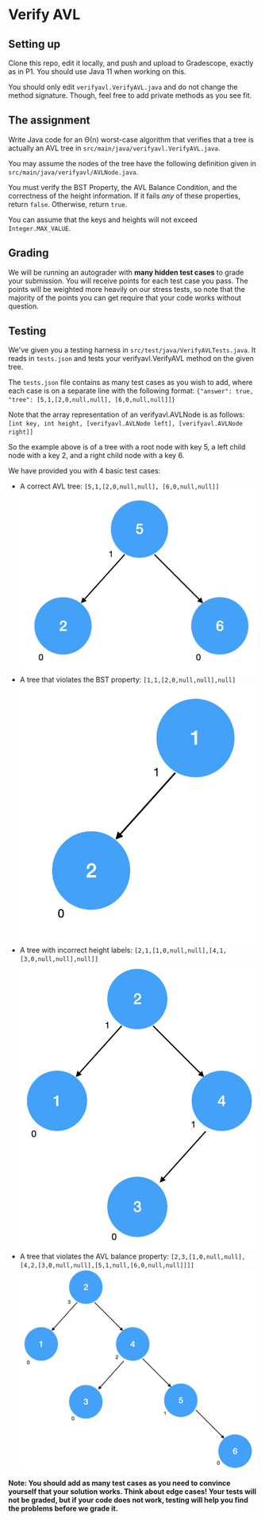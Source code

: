 # Verify AVL

## Setting up

Clone this repo, edit it locally, and push and upload to Gradescope, exactly as in P1. You should use Java 11 when
working on this.

You should only edit `verifyavl.VerifyAVL.java` and do not change the method signature. Though, feel free to add private
methods as you see fit.

## The assignment

Write Java code for an Θ(n) worst-case algorithm that verifies that a tree is actually an AVL tree
in `src/main/java/verifyavl.VerifyAVL.java`.

You may assume the nodes of the tree have the following definition given in `src/main/java/verifyavl/AVLNode.java`.

You must verify the BST Property, the AVL Balance Condition, and the correctness of the height information. If it
fails *any* of these properties, return `false`. Otherwise, return `true`.

You can assume that the keys and heights will not exceed `Integer.MAX_VALUE`.

## Grading

We will be running an autograder with **many hidden test cases** to grade your submission. You will receive points for
each test case you pass. The points will be weighted more heavily on our stress tests, so note that the majority of the
points you can get require that your code works without question.

## Testing

We've given you a testing harness in `src/test/java/VerifyAVLTests.java`. It reads in `tests.json` and tests your
verifyavl.VerifyAVL method on the given tree.

The `tests.json` file contains as many test cases as you wish to add, where each case is on a separate line with the
following format:
`{"answer": true, "tree": [5,1,[2,0,null,null], [6,0,null,null]]}`

Note that the array representation of an verifyavl.AVLNode is as follows:
`[int key, int height, [verifyavl.AVLNode left], [verifyavl.AVLNode right]]`

So the example above is of a tree with a root node with key 5, a left child node with a key 2, and a right child node
with a key 6.

We have provided you with 4 basic test cases:

- A correct AVL tree: `[5,1,[2,0,null,null], [6,0,null,null]]`
  ![Correct AVL](./img/correct.png)
- A tree that violates the BST property: `[1,1,[2,0,null,null],null]`
  ![Incorrect BST](./img/bst.png)
- A tree with incorrect height labels: `[2,1,[1,0,null,null],[4,1,[3,0,null,null],null]]`
  ![Incorrect heights](./img/height.png)
- A tree that violates the AVL balance
  property: `[2,3,[1,0,null,null],[4,2,[3,0,null,null],[5,1,null,[6,0,null,null]]]]`
  ![Incorrect AVL](./img/avl.png)

**Note: You should add as many test cases as you need to convince yourself that your solution works. Think about edge
cases! Your tests will not be graded, but if your code does not work, testing will help you find the problems before we
grade it.** 
